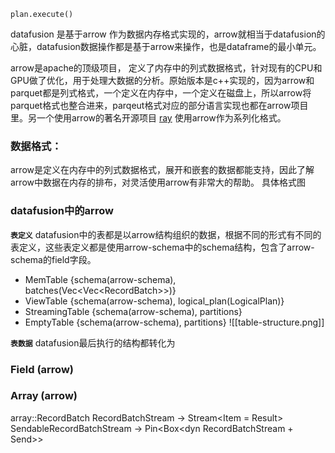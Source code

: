 ```
plan.execute()
```
datafusion 是基于arrow 作为数据内存格式实现的，arrow就相当于datafusion的心脏，datafusion数据操作都是基于arrow来操作，也是dataframe的最小单元。

arrow是apache的顶级项目， 定义了内存中的列式数据格式，针对现有的CPU和GPU做了优化，用于处理大数据的分析。原始版本是c++实现的，因为arrow和parquet都是列式格式，一个定义在内存中，一个定义在磁盘上，所以arrow将parquet格式也整合进来，parqeut格式对应的部分语言实现也都在arrow项目里。另一个使用arrow的著名开源项目 [ray](https://www.ray.io) 使用arrow作为系列化格式。

### 数据格式：
arrow是定义在内存中的列式数据格式，展开和嵌套的数据都能支持，因此了解arrow中数据在内存的排布，对灵活使用arrow有非常大的帮助。
具体格式图




### datafusion中的arrow
**`表定义`**
datafusion中的表都是以arrow结构组织的数据，根据不同的形式有不同的表定义，这些表定义都是使用arrow-schema中的schema结构，包含了arrow-schema的field字段。
- MemTable {schema(arrow-schema), batches(Vec\<Vec\<RecordBatch\>\>)}
- ViewTable {schema(arrow-schema), logical_plan(LogicalPlan)}
- StreamingTable {schema(arrow-schema), partitions}
- EmptyTable {schema(arrow-schema), partitions}
![[table-structure.png]]

**`表数据`**
datafusion最后执行的结构都转化为



### Field (arrow)

### Array (arrow)




array::RecordBatch
RecordBatchStream -> Stream<Item = Result<RecordBatch>>
SendableRecordBatchStream -> Pin<Box<dyn RecordBatchStream + Send>>

